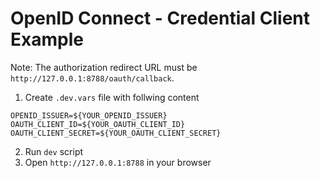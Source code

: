 # OpenID Connect - Credential Client Example

Note: The authorization redirect URL must be `http://127.0.0.1:8788/oauth/callback`.

1. Create `.dev.vars` file with follwing content
  ```
  OPENID_ISSUER=${YOUR_OPENID_ISSUER}
  OAUTH_CLIENT_ID=${YOUR_OAUTH_CLIENT_ID}
  OAUTH_CLIENT_SECRET=${YOUR_OAUTH_CLIENT_SECRET}
  ```
2. Run `dev` script
3. Open `http://127.0.0.1:8788` in your browser
